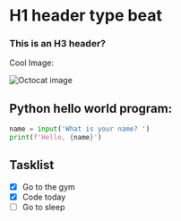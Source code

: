 # H1 header type beat

### This is an H3 header?


Cool Image:

![Octocat image](https://octodex.github.com/images/yaktocat.png)

## Python hello world program:

```python
name = input('What is your name? ')
print(f'Hello, {name}')
```

## Tasklist

- [x] Go to the gym
- [x] Code today
- [ ] Go to sleep
